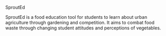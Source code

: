 SproutEd

SproutEd is a food education tool for students to learn about urban agriculture through gardening and competition. It aims to combat food waste through changing student attitudes and perceptions of vegetables.
